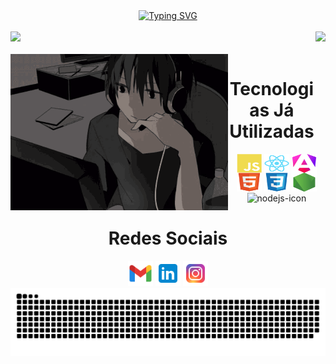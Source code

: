  <!--## Olá!!! Eu sou o Guilherme Alexandre Silva
 🔭 Hoje eu sou desenvolvedor Front-End e Gerente de Marketing na Emakers Jr.
  💼 Estou buscando um estagio voltado na área da programação
  🌱 Cursando Sistemas de Informação(Bacharelado) na Universidade Federal de Lavras
  😄 Pronomes: Ele/Dele -->
<div align="center">
<a href="https://git.io/typing-svg"><img src="https://readme-typing-svg.demolab.com?font=Fira+Code&weight=600&size=26&duration=3000&pause=200&center=true&vCenter=true&width=600&lines=Hey+todo+mundo!;Eu+sou+o+Guilherme+Alexandre+Cunha%2C;Tenho+19+anos;Meus+pronomes+s%C3%A3o+Ele%2FDele;Sou+desenvolvedor+Front-End+e+;Gerente+de+Marketing+na+Emakers+Jr." alt="Typing SVG" /></a>
</div>
<br>
<div>
  
  <img  height="180em" src="https://github-readme-stats.vercel.app/api?username=gguiallex&show_icons=true&theme=holi&include_all_commits=true&count_private=true"/>
  <img align="right" height="180em" src="https://github-readme-stats.vercel.app/api/top-langs/?username=gguiallex&layout=compact&langs_count=16&theme=holi"/>
  
</div>

<div  align="center"> 
  <div style="display: inline_block"><br>
    <img align="left" height="250" alt="gif-boy" src="gif-boy.gif">
    <h1 align="center">Tecnologias Já Utilizadas</h1>
    <img align="center" height="30" width="40" alt="js-icon"  src="https://raw.githubusercontent.com/devicons/devicon/master/icons/javascript/javascript-plain.svg">
    <img align="center" height="30" width="40" alt="react-icon" src="https://raw.githubusercontent.com/devicons/devicon/master/icons/react/react-original.svg">
    <img align="center" height="30" width="40" alt="react-icon" src="https://raw.githubusercontent.com/devicons/devicon/master/icons/angular/angular-original.svg">
    <img align="center" height="30" width="40" alt="html-icon" src="https://raw.githubusercontent.com/devicons/devicon/master/icons/html5/html5-original.svg">
    <img align="center" height="30" width="40" alt="css-icon" src="https://raw.githubusercontent.com/devicons/devicon/master/icons/css3/css3-original.svg">
    <img align="center" height="30" width="40" alt="nodejs-icon" src="https://raw.githubusercontent.com/devicons/devicon/master/icons/nodejs/nodejs-original.svg">
    <img align="center" height="30" width="40" alt="nodejs-icon" src="https://raw.githubusercontent.com/jmnote/z-icons/master/svg/cpp.svg">
   </div>
    
  
  <h1 align="center">Redes Sociais</h1>
    <a href = "mailto: alexandregui013@gmail.com" style="text-decoration: none;">
      <img width="40" src="icons8-gmail.svg">
    </a>
    <a href = "www.linkedin.com/in/guialexsilvaa" style="text-decoration: none;">
      <img width="40" src="icons8-linkedin.svg">
    </a>
    <a href = "https://www.instagram.com/gguiallex/" style="text-decoration: none;">
      <img width="40" src="icons8-instagram.svg">
    </a>
</div>

<picture align="center">
  <source media="(prefers-color-scheme: dark)" srcset="https://raw.githubusercontent.com/gguiallex/gguiallex/output/github-contribution-grid-snake-dark.svg">
  <source media="(prefers-color-scheme: light)" srcset="https://raw.githubusercontent.com/gguiallex/gguiallex/output/github-contribution-grid-snake-dark.svg">
  <img align="center" alt="github contribution grid snake animation" src="https://raw.githubusercontent.com/gguiallex/gguiallex/output/github-contribution-grid-snake.svg">
</picture>

